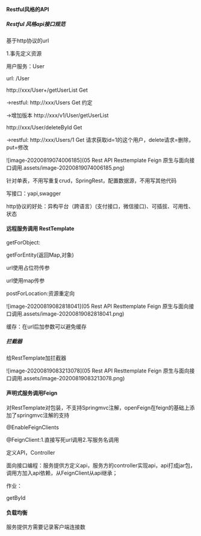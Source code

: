 #### Restful风格的API

##### Restful 风格api接口规范

基于http协议的url

1.事先定义资源

用户服务：User

url: /User

http://xxx/User+/getUserList Get

->restful: http://xxx/Users Get 约定

->增加版本 http://xxx/v1/User/getUserList

http://xxx/User/deleteById  Get

->restful: http://xxx/Users/1 Get  请求获取id=1的这个用户，delete请求=删除，put=修改

![image-20200819074006185](05 Rest API Resttemplate Feign 原生与面向接口调用.assets/image-20200819074006185.png)

针对单表，不用写重复crud，SpringRest，配置数据源，不用写其他代码

写接口：yapi,swagger

http协议的好处：异构平台（跨语言）(支付接口，微信接口)、可插拔、可用性、状态

#### 远程服务调用 RestTemplate

getForObject:

getForEntity(返回Map,对象)

url使用占位符传参

url使用map传参

postForLocation:资源重定向

![image-20200819082818041](05 Rest API Resttemplate Feign 原生与面向接口调用.assets/image-20200819082818041.png)

缓存：在url后加参数可以避免缓存

##### 拦截器

给RestTemplate加拦截器

![image-20200819083213078](05 Rest API Resttemplate Feign 原生与面向接口调用.assets/image-20200819083213078.png)

#### 声明式服务调用Feign

对RestTemplate对包装，不支持Springmvc注解，openFeign在feign的基础上添加了springmvc注解的支持

@EnableFeignClients

@FeignClient:1.直接写死url调用2.写服务名调用

定义API，Controller

面向接口编程：服务提供方定义api，服务方的controller实现api，api打成jar包，调用方加入api依赖，从FeignClient从api继承；

作业：

getById

#### 负载均衡

服务提供方需要记录客户端连接数

